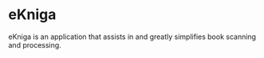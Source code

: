 # eKniga #

eKniga is an application that assists in and greatly simplifies book scanning and processing.
